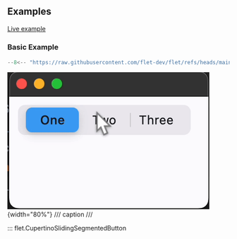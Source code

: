 ## Examples

[Live example](https://flet-controls-gallery.fly.dev/buttons/cupertinoslidingsegmentedbutton)

### Basic Example

```python
--8<-- "https://raw.githubusercontent.com/flet-dev/flet/refs/heads/main/sdk/python/examples/controls/cupertino-sliding-segmented-button/basic.py"
```

![basic](https://raw.githubusercontent.com/flet-dev/flet/main/sdk/python/examples/controls/cupertino-sliding-segmented-button/media/basic.gif){width="80%"}
/// caption
///

::: flet.CupertinoSlidingSegmentedButton
